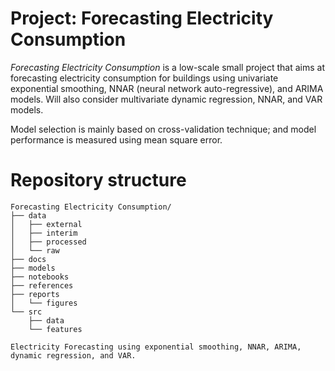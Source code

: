# Project: Forecasting Electricity Consumption
_Forecasting Electricity Consumption_ is a low-scale small project that aims at forecasting electricity consumption for buildings
using univariate exponential smoothing, NNAR (neural network auto-regressive), and ARIMA models. Will also consider multivariate
dynamic regression, NNAR, and VAR models.

Model selection is mainly based on cross-validation technique; and model performance is measured using mean square error.

# Repository structure

```
Forecasting Electricity Consumption/
├── data
│   ├── external
│   ├── interim
│   ├── processed
│   └── raw
├── docs
├── models
├── notebooks
├── references
├── reports
│   └── figures
└── src
    ├── data
    └── features
	
Electricity Forecasting using exponential smoothing, NNAR, ARIMA, dynamic regression, and VAR.
```
